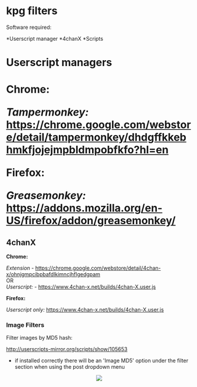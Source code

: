 # kpg filters

Software required:

*Userscript manager
*4chanX
*Scripts

<h1>Userscript managers<h1>

<b>Chrome:</b>

<i>Tampermonkey:</i> https://chrome.google.com/webstore/detail/tampermonkey/dhdgffkkebhmkfjojejmpbldmpobfkfo?hl=en

<b>Firefox:</b>

<i>Greasemonkey:</i> https://addons.mozilla.org/en-US/firefox/addon/greasemonkey/

<h2>4chanX</h2>

<b>Chrome:</b>

  <i>Extension</i> - https://chrome.google.com/webstore/detail/4chan-x/ohnjgmpcibpbafdlkimncjhflgedgpam
<br>
  OR
</br>
  <i>Userscript:</i> - https://www.4chan-x.net/builds/4chan-X.user.js
     
<b>Firefox:</b>

<i>Userscript only:</i> https://www.4chan-x.net/builds/4chan-X.user.js

<h3>Image Filters</h3>

Filter images by MD5 hash:

http://userscripts-mirror.org/scripts/show/105653
  * if installed correctly there will be an 'Image MD5' option under the filter section when using the post dropdown menu 
<p align="center">
<img src="http://i.imgur.com/8FTkMjG.jpg">
</p>

